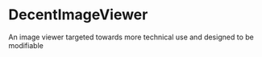 # DecentImageViewer
 An image viewer targeted towards more technical use and designed to be modifiable
